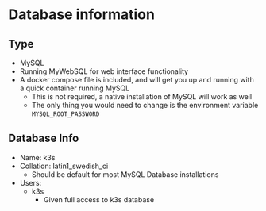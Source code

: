 # Database information

## Type
 - MySQL
 - Running MyWebSQL for web interface functionality
 - A docker compose file is included, and will get you up and running with a quick container running MySQL
   - This is not required, a native installation of MySQL will work as well
   - The only thing you would need to change is the environment variable `MYSQL_ROOT_PASSWORD`

## Database Info
 - Name: k3s
 - Collation: latin1_swedish_ci
   - Should be default for most MySQL Database installations
 - Users:
   - k3s
     - Given full access to k3s database